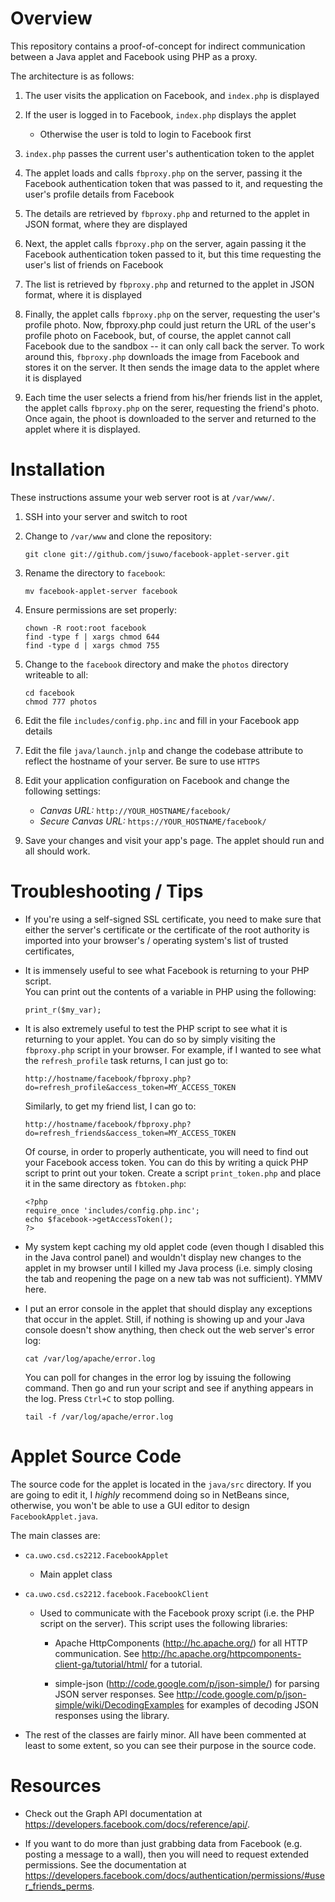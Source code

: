 Overview
========

This repository contains a proof-of-concept for indirect communication between a
Java applet and Facebook using PHP as a proxy.

The architecture is as follows:
  
  1. The user visits the application on Facebook, and `index.php` is displayed

  2. If the user is logged in to Facebook, `index.php` displays the applet
     * Otherwise the user is told to login to Facebook first

  3. `index.php` passes the current user's authentication token to the applet

  4. The applet loads and calls `fbproxy.php` on the server, passing it the
     Facebook authentication token that was passed to it, and requesting the
     user's profile details from Facebook

  5. The details are retrieved by `fbproxy.php` and returned to the applet
     in JSON format, where they are displayed

  6. Next, the applet calls `fbproxy.php` on the server, again passing it the
     Facebook authentication token passed to it, but this time requesting the
     user's list of friends on Facebook

  7. The list is retrieved by `fbproxy.php` and returned to the applet in 
     JSON format, where it is displayed

  8. Finally, the applet calls `fbproxy.php` on the server, requesting the
     user's profile photo.  Now, fbproxy.php could just return the URL of the
     user's profile photo on Facebook, but, of course, the applet cannot call
     Facebook due to the sandbox -- it can only call back the server.  To work
     around this, `fbproxy.php` downloads the image from Facebook and stores it
     on the server.  It then sends the image data to the applet where it is 
     displayed

  9. Each time the user selects a friend from his/her friends list in the applet,
     the applet calls `fbproxy.php` on the serer, requesting the friend's photo.
     Once again, the phoot is downloaded to the server and returned to the applet
     where it is displayed.

Installation
============

These instructions assume your web server root is at `/var/www/`.

1. SSH into your server and switch to root

2. Change to `/var/www` and clone the repository:
    ````
    git clone git://github.com/jsuwo/facebook-applet-server.git
    ````

3. Rename the directory to `facebook`:
    ````
    mv facebook-applet-server facebook
    ````

4. Ensure permissions are set properly:
    ````
    chown -R root:root facebook
    find -type f | xargs chmod 644
    find -type d | xargs chmod 755
    ````

5. Change to the `facebook` directory and make the `photos` directory writeable
   to all:
    ````
    cd facebook
    chmod 777 photos
    ````

6. Edit the file `includes/config.php.inc` and fill in your Facebook app details

7. Edit the file `java/launch.jnlp` and change the codebase attribute to reflect
   the hostname of your server.  Be sure to use `HTTPS`
   
8. Edit your application configuration on Facebook and change the following 
   settings:
   * _Canvas URL:_ `http://YOUR_HOSTNAME/facebook/`
   * _Secure Canvas URL:_ `https://YOUR_HOSTNAME/facebook/`

9. Save your changes and visit your app's page.  The applet should run and all
   should work.

Troubleshooting / Tips
======================

* If you're using a self-signed SSL certificate, you need to make sure that either
  the server's certificate or the certificate of the root authority is imported
  into your browser's / operating system's list of trusted certificates, 

* It is immensely useful to see what Facebook is returning to your PHP script.  
  You can print out the contents of a variable in PHP using the following:

  ````
  print_r($my_var);
  ````

* It is also extremely useful to test the PHP script to see what it is returning
  to your applet.  You can do so by simply visiting the `fbproxy.php` script in
  your browser.  For example, if I wanted to see what the `refresh_profile` task
  returns, I can just go to:

  ````
  http://hostname/facebook/fbproxy.php?do=refresh_profile&access_token=MY_ACCESS_TOKEN
  ````

  Similarly, to get my friend list, I can go to:

  ````
  http://hostname/facebook/fbproxy.php?do=refresh_friends&access_token=MY_ACCESS_TOKEN
  ````

  Of course, in order to properly authenticate, you will need to find out your
  Facebook access token.  You can do this by writing a quick PHP script to print out
  your token.  Create a script `print_token.php` and place it in the same directory
  as `fbtoken.php`:

  ````
  <?php
  require_once 'includes/config.php.inc';  
  echo $facebook->getAccessToken();
  ?>
  ````

* My system kept caching my old applet code (even though I disabled this in the 
  Java control panel) and wouldn't display new changes to the applet in my browser
  until I killed my Java process (i.e. simply closing the tab and reopening the page
  on a new tab was not sufficient).  YMMV here.

* I put an error console in the applet that should display any exceptions that occur
  in the applet.  Still, if nothing is showing up and your Java console doesn't show
  anything, then check out the web server's error log:

  ````
  cat /var/log/apache/error.log
  ````

  You can poll for changes in the error log by issuing the following command.  Then
  go and run your script and see if anything appears in the log.  Press `Ctrl+C` to
  stop polling.

  ````
  tail -f /var/log/apache/error.log
  ````

Applet Source Code
==================

The source code for the applet is located in the `java/src` directory.  If you 
are going to edit it, I *highly* recommend doing so in NetBeans since, otherwise,
you won't be able to use a GUI editor to design `FacebookApplet.java`.

The main classes are:

* `ca.uwo.csd.cs2212.FacebookApplet`
  * Main applet class

* `ca.uwo.csd.cs2212.facebook.FacebookClient`

  * Used to communicate with the Facebook proxy script (i.e. the PHP script on
    the server).  This script uses the following libraries:

    * Apache HttpComponents (http://hc.apache.org/) for all HTTP communication.
      See http://hc.apache.org/httpcomponents-client-ga/tutorial/html/ for a 
      tutorial.

    * simple-json (http://code.google.com/p/json-simple/) for parsing JSON
      server responses.  See http://code.google.com/p/json-simple/wiki/DecodingExamples
      for examples of decoding JSON responses using the library.

* The rest of the classes are fairly minor.  All have been commented at least to
  some extent, so you can see their purpose in the source code.

Resources
=========

* Check out the Graph API documentation at https://developers.facebook.com/docs/reference/api/.

* If you want to do more than just grabbing data from Facebook (e.g. posting a
  message to a wall), then you will need to request extended permissions.  See 
  the documentation at https://developers.facebook.com/docs/authentication/permissions/#user_friends_perms.
